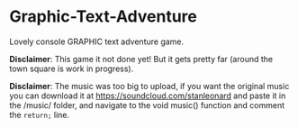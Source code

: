 # Graphic-Text-Adventure
Lovely console GRAPHIC text adventure game. 

**Disclaimer**: This game it not done yet! But it gets pretty far (around the town square is work in progress).

**Disclaimer**: The music was too big to upload, if you want the original music you can download it at https://soundcloud.com/stanleonard and paste it in the /music/ folder, and navigate to the void music() function and comment the `return;` line.
